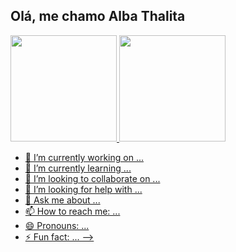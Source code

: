 ## Olá, me chamo Alba Thalita

<div>
  <a href="https://github.com/albathalita">
  <img height="170cm" src="https://github-readme-stats.vercel.app/api?username=albathalita&show_icons=true&theme=dracula">
  <img height="170cm" src="https://github-readme-stats.vercel.app/api/top-langs/?username=albathalita&layout=compact&theme=dracula"
<div>
  

- 🔭 I’m currently working on ...
- 🌱 I’m currently learning ...
- 👯 I’m looking to collaborate on ...
- 🤔 I’m looking for help with ...
- 💬 Ask me about ...
- 📫 How to reach me: ...
- 😄 Pronouns: ...
- ⚡ Fun fact: ...
-->
